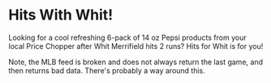 # Hits With Whit!

Looking for a cool refreshing 6-pack of 14 oz Pepsi products from your local Price Chopper after Whit Merrifield hits 2 runs? Hits for Whit is for you!

Note, the MLB feed is broken and does not always return the last game, and then returns bad data. There's probably a way around this.